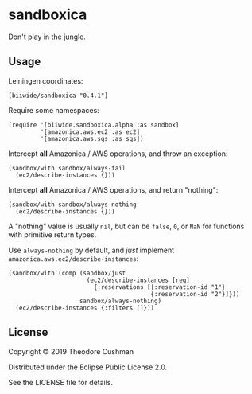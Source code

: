 # sandboxica

Don't play in the jungle.

## Usage

Leiningen coordinates:
```
[biiwide/sandboxica "0.4.1"]
```

Require some namespaces:
```
(require '[biiwide.sandboxica.alpha :as sandbox]
         '[amazonica.aws.ec2 :as ec2]
         '[amazonica.aws.sqs :as sqs])
```

Intercept **all** Amazonica / AWS operations, and throw an exception:
```
(sandbox/with sandbox/always-fail
  (ec2/describe-instances {}))
```

Intercept **all** Amazonica / AWS operations, and return "nothing":
```
(sandbox/with sandbox/always-nothing
  (ec2/describe-instances {}))
```

A "nothing" value is usually `nil`, but can be `false`, `0`, or `NaN` for functions with primitive return types.

Use `always-nothing` by default, and _just_ implement `amazonica.aws.ec2/describe-instances`:
```
(sandbox/with (comp (sandbox/just
                      (ec2/describe-instances [req]
                        {:reservations [{:reservation-id "1"}
                                        {:reservation-id "2"}]}))
                    sandbox/always-nothing)
  (ec2/describe-instances {:filters []}))
```

## License

Copyright © 2019 Theodore Cushman

Distributed under the Eclipse Public License 2.0.

See the LICENSE file for details.

